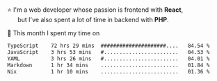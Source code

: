 ⭐ I'm a web developer whose passion is frontend with <b>React</b>,<br/>
&nbsp; &nbsp; &nbsp; but I've also spent a lot of time in backend with <b>PHP</b>.

📅 This month I spent my time on

<!--START_SECTION:waka-->

```txt
TypeScript    72 hrs 29 mins  #####################....   84.54 %
JavaScript    3 hrs 53 mins   #........................   04.53 %
YAML          3 hrs 26 mins   #........................   04.01 %
Markdown      1 hr 34 mins    .........................   01.84 %
Nix           1 hr 10 mins    .........................   01.36 %
```

<!--END_SECTION:waka-->
